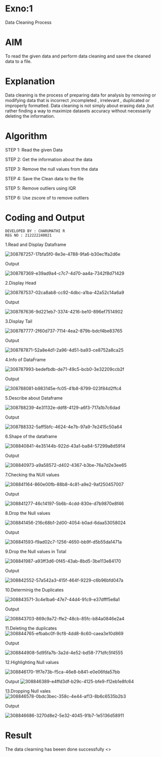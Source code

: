 # Exno:1
Data Cleaning Process

# AIM
To read the given data and perform data cleaning and save the cleaned data to a file.

# Explanation
Data cleaning is the process of preparing data for analysis by removing or modifying data that is incorrect ,incompleted , irrelevant , duplicated or improperly formatted. Data cleaning is not simply about erasing data ,but rather finding a way to maximize datasets accuracy without necessarily deleting the information.

# Algorithm
STEP 1: Read the given Data

STEP 2: Get the information about the data

STEP 3: Remove the null values from the data

STEP 4: Save the Clean data to the file

STEP 5: Remove outliers using IQR

STEP 6: Use zscore of to remove outliers

# Coding and Output
```
DEVELOPED BY : CHARUMATHI R
REG NO : 212222240021
```
1.Read and Display Dataframe

![308787257-17bfa5f0-8e3e-4788-9fa6-b30ec1fa2d6e](https://github.com/charumathiramesh/exno1/assets/120204455/a841edb6-2148-426d-b139-90f38786b880)


Output

![308787369-e39ad9a4-c7c7-4d70-aa4a-7342f8d71429](https://github.com/charumathiramesh/exno1/assets/120204455/fa7d3fe9-1be4-4221-bc03-e5be9859acb8)


2.Display Head

![308787537-02ca8ab8-cc92-4dbc-a1ba-42a52c14a6a9](https://github.com/charumathiramesh/exno1/assets/120204455/92e5581e-1301-4381-81e4-2413d800d63d)


Output

![308787636-9d221eb7-3374-4216-be10-896ef7514902](https://github.com/charumathiramesh/exno1/assets/120204455/b5d6de8e-92b5-44b7-b547-b7a413e52b14)


3.Display Tail

![308787777-2f60d737-7114-4ea2-879b-bdcf4be83765](https://github.com/charumathiramesh/exno1/assets/120204455/de9c9caf-4475-44ac-9c1d-98800f45f6e1)


Output

![308787871-52a8e4d1-2a96-4d51-ba93-ce8752a8ca25](https://github.com/charumathiramesh/exno1/assets/120204455/058026a7-fd7b-4b55-9f87-b94217b5648d)



4.Info of DataFrame

![308787993-bedefbdb-de71-49c5-bcb0-3e32209ccb2f](https://github.com/charumathiramesh/exno1/assets/120204455/16bab9ac-a2ef-42f9-b5e6-1c896f875f6b)


Output

![308788081-b983145e-fc05-41b8-8799-023f84d2ffc4](https://github.com/charumathiramesh/exno1/assets/120204455/244fb6f0-f822-4483-a3e0-9166f76d4ffb)


5.Describe about Dataframe

![308788239-4e31132e-ddf8-4129-a6f3-717a1b7c6dad](https://github.com/charumathiramesh/exno1/assets/120204455/fb06dba2-108f-40ed-9576-0df9e7ee24fe)


Output

![308788332-5aff5bfc-4624-4e7b-97a9-7e2415c50a64](https://github.com/charumathiramesh/exno1/assets/120204455/4f664209-0cc4-49e0-af25-0bdf07636511)


6.Shape of the dataframe

![308840841-4e35144b-922d-43a1-ba84-57299a8d5914](https://github.com/charumathiramesh/exno1/assets/120204455/c14a26dd-dc04-4f07-b647-d20807e74101)


Output

![308840973-a9a58572-d402-4367-b3be-76a7d2e3ee65](https://github.com/charumathiramesh/exno1/assets/120204455/abf05221-695a-42f1-8690-a210b8ee531b)




7.Checking tha NUll values

![308841164-860e00fb-88b8-4c81-a9e2-9af250457007](https://github.com/charumathiramesh/exno1/assets/120204455/fdf61144-ee8f-4b6a-99a2-a10b18a52a3e)


Output

![308841277-46c14197-5b6b-4cdd-830e-d7b9870e8f46](https://github.com/charumathiramesh/exno1/assets/120204455/7c578d45-80bb-49d8-a6dd-bb88dc5d9c35)


8.Drop the Null values

![308841456-216c68b1-2d00-4054-b0ad-6daa53058024](https://github.com/charumathiramesh/exno1/assets/120204455/f7838428-74a9-4e3f-bc69-80740d0acf42)


Output

![308841593-f9ad02c7-1256-4650-bb9f-d5b55da1471a](https://github.com/charumathiramesh/exno1/assets/120204455/38dfe305-66d7-4c67-9537-fe2fb1c96e4c)



9.Drop the Null values in Total

![308841987-a93ff3d6-0f45-43ab-8bd5-3be113e84170](https://github.com/charumathiramesh/exno1/assets/120204455/4b572bdc-ca65-4ff1-9d1d-047bf14fe967)


Output

![308842552-57a542a3-415f-464f-9229-c6b96bfd047a](https://github.com/charumathiramesh/exno1/assets/120204455/92eedc23-8162-47d8-a531-d526cc965c46)

10.Determinig the Duplicates

![308843571-3c4e1ba6-47e7-44d4-91c9-e37dfff5e8a1](https://github.com/charumathiramesh/exno1/assets/120204455/96d197f1-de73-4518-a679-f90ce80e1e58)

Output

![308843703-869c9a72-ffe2-48cb-85fc-b84a0846e2a4](https://github.com/charumathiramesh/exno1/assets/120204455/119d36c0-3b88-4cdb-827a-4eb12d7909fc)

11.Deleting the duplicates
![308844765-efbabc0f-9cf8-4dd8-8c60-caea3e10d869](https://github.com/charumathiramesh/exno1/assets/120204455/396127b1-85f4-49f3-ac67-948f894263e4)


Output

![308844908-5d95fa7b-3a2d-4e52-bd58-771dfc5f4555](https://github.com/charumathiramesh/exno1/assets/120204455/a3fb0b83-3980-461a-8041-2b48b0befa3f)


12.Highlighting Null values

![308846170-1ff7e73b-f5ca-46e8-b841-e0e06fda57bb](https://github.com/charumathiramesh/exno1/assets/120204455/47883e6c-b149-4a3e-bcf0-a447be555408)


Output
![308846389-e4ffd3df-b29c-4125-bfe9-f12eb1e8fc64](https://github.com/charumathiramesh/exno1/assets/120204455/3091b645-304a-4cdd-bb31-427edcc3f24b)

13.Dropping Null vales
![308846578-0bdc3bec-358c-4e44-af13-8b6c6535b2b3](https://github.com/charumathiramesh/exno1/assets/120204455/b3427295-115f-4dd2-bbf0-99e7a5875379)




Output


![308846686-3270d8e2-5e32-4045-91b7-1e5136d58911](https://github.com/charumathiramesh/exno1/assets/120204455/ebdca8af-20b4-40e8-ae83-d0273341a3b1)



# Result
The data clearning has beeen done successfully
          <<include your Result here>>
